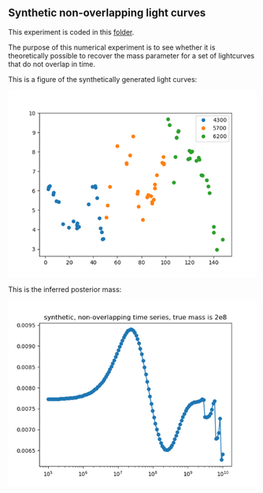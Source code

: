 ## Synthetic non-overlapping light curves

This experiment is coded in this [folder](ConvolvedGaussianProcessesExperiments/Synthetics/Experiment3/).

The purpose of this numerical experiment is to see whether it is theoretically possible to recover the mass parameter for a set of lightcurves that do not overlap in time.

This is a figure of the synthetically generated light curves:

![Non_overlapping_lightcurves](Synthetics/Experiment3/lightcurves.png)

This is the inferred posterior mass:

![posterior_mass](Synthetics/Experiment3/posteriormass.png)
